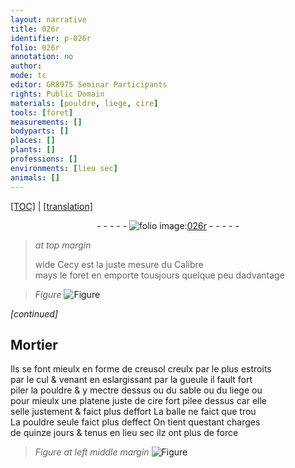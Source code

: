 ```yaml
---
layout: narrative
title: 026r
identifier: p-026r
folio: 026r
annotation: no
author:
mode: tc
editor: GR8975 Seminar Participants
rights: Public Domain
materials: [pouldre, liege, cire]
tools: [foret]
measurements: []
bodyparts: []
places: []
plants: []
professions: []
environments: [lieu sec]
animals: []
---
```


 <p><a href="{{ site.baseurl }}/diplomatic/">[TOC]</a> | <a href="{{ site.baseurl }}/texts/p-026r_tl/" target="_blank">[translation]</a></p><div class="folio" align="center">- - - - - <a href="http://gallica.bnf.fr/ark:/12148/btv1b10500001g/f57.item" target="_blank"><img src="https://cu-mkp.github.io/2017-workshop-edition/assets/photo-icon.png" alt="folio image: " style="display:inline-block; margin-bottom:-3px;"/>026r</a> - - - - - </div>  
  
> *at top margin*
> 
> 
>   wide Cecy est la juste mesure du Calibre<br/> mays le <span class="tl">foret</span> en emporte tousjours quelque peu dadva<span class="exp">n</span>tage
 
> *Figure*
> <a href="https://drive.google.com/open?id=0B9-oNrvWdlO5SHVaaE9oQjRySlE" target="_blank"><img src="https://cu-mkp.github.io/GR8975-edition/assets/photo-icon.png" alt="Figure" style="display:inline-block; margin-bottom:-3px;"/></a>
 
*[continued]*
 
 
  

## Mortier

 
Ils se font mieulx en forme de creusol <span class="del">creulx par le</span> plus estroits<br/> par le cul & vena<span class="exp">n</span>t en eslargissant par la gueule il fault fort<br/> piler la <span class="m">pouldre</span> & y mectre dessus ou du sable ou du <span class="m">liege</span> ou<br/> pour mieulx une platene juste de <span class="m">cire</span> fort pilee dessus car elle<br/> selle justement & faict plus deffort La balle ne faict que trou<br/> La <span class="m">pouldre</span> seule faict plus deffect On tient questa<span class="exp">n</span>t charges<br/> de quinze <span class="tmp">jours</span> & tenus en <span class="env">lieu sec</span> ilz ont plus de force
 
> *Figure*
> *at left middle margin*
> <a href="https://drive.google.com/open?id=0B9-oNrvWdlO5UGxoanZwVEw2akE" target="_blank"><img src="https://cu-mkp.github.io/GR8975-edition/assets/photo-icon.png" alt="Figure" style="display:inline-block; margin-bottom:-3px;"/></a>
 
 